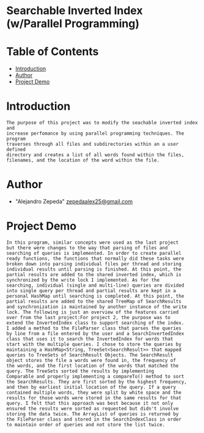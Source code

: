 # Searchable Inverted Index (w/Parallel Programming)

# Table of Contents

* [Introduction](#introduction)
* [Author](#author)
* [Project Demo](#demo)

# <a name="introduction"></a>Introduction
    The purpose of this project was to modify the seachable inverted index and 
	increase perfomance by using parallel programming techniques. The program 
	traverses through all files and subdirectories within an a user defined 
	directory and creates a list of all words found within the files, 
	filenames, and the location of the word within the file.
    
# <a name="author"></a>Author
* "Alejandro Zepeda" <zepedaalex25@gmail.com>

# <a name="demo"></a>Project Demo

	In this program, similar concepts were used as the last project 
	but there were changes to the way that parsing of files and 
	searching of queries is implemented. In order to create parallel 
	ready functions, the functions that normally did these tasks were 
	broken down into parsing individual files per thread and storing 
	individual results until parsing is finished. At this point, the 
	partial results are added to the shared inverted index, which is 
	synchronized by the write lock I implemented. As for the 
	searching, individual (single and multi-line) queries are divided 
	into single query per thread and partial results are kept in a 
	personal HashMap until searching is completed. At this point, the 
	partial results are added to the shared TreeMap of SearchResults 
	and synchronization is maintained by another instance of the write
	lock. The following is just an overview of the features carried 
	over from the last project:For project 2, the purpose was to 
	extend the InvertedIndex class to support searching of the index. 
	I added a method to the FileParser class that parses the queries 
	by line from a file entered by the user and a SearchInvertedIndex 
	class that uses it to search the InvertedIndex for words that 
	start with the multiple queries. I chose to store the queries by 
	maintaining a HashMap<String, TreeSet<SearchResult>> that mapped 
	queries to TreeSets of SearchResult Objects. The SearchResult 
	object stores the file a words were found in, the frequency of 
	the words, and the first location of the words that matched the 
	query. The TreeSets sorted the results by implementing 
	Comparable and properly implementing a compareTo() method to sort 
	the SearchResults. They are first sorted by the highest frequency,
	and then by earliest initial location of the query. If a query 
	contained multiple words, they were split by white space and the 
	results for those words were stored in the same results for that 
	query. I felt that this approach was best because it not only 
	ensured the results were sorted as requested but didn't involve 
	storing the data twice. The ArrayList of queries is returned by 
	the FileParser class and stored in the SearchIndexClass in order 
	to maintain order of queries and not store the list twice.